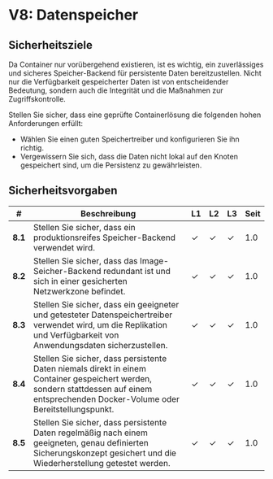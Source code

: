 # V8: Datenspeicher

## Sicherheitsziele

Da Container nur vorübergehend existieren, ist es wichtig, ein zuverlässiges und sicheres Speicher-Backend für persistente Daten bereitzustellen. Nicht nur die Verfügbarkeit gespeicherter Daten ist von entscheidender Bedeutung, sondern auch die Integrität und die Maßnahmen zur Zugriffskontrolle.

Stellen Sie sicher, dass eine geprüfte Containerlösung die folgenden hohen Anforderungen erfüllt:

* Wählen Sie einen guten Speichertreiber und konfigurieren Sie ihn richtig.
* Vergewissern Sie sich, dass die Daten nicht lokal auf den Knoten gespeichert sind, um die Persistenz zu gewährleisten.

## Sicherheitsvorgaben

| # | Beschreibung | L1 | L2 | L3 | Seit |
| --- | --- | --- | --- | -- | -- |
| **8.1** | Stellen Sie sicher, dass ein produktionsreifes Speicher-Backend verwendet wird. | ✓ | ✓ | ✓ | 1.0 |
| **8.2** | Stellen Sie sicher, dass das Image-Seicher-Backend redundant ist und sich in einer gesicherten Netzwerkzone befindet. | ✓ | ✓ | ✓ | 1.0 |
| **8.3** | Stellen Sie sicher, dass ein geeigneter und getesteter Datenspeichertreiber verwendet wird, um die Replikation und Verfügbarkeit von Anwendungsdaten sicherzustellen. | ✓ | ✓ | ✓ | 1.0 |
| **8.4** | Stellen Sie sicher, dass persistente Daten niemals direkt in einem Container gespeichert werden, sondern stattdessen auf einem entsprechenden Docker-Volume oder Bereitstellungspunkt. | ✓ | ✓ | ✓ | 1.0 |
| **8.5** | Stellen Sie sicher, dass persistente Daten regelmäßig nach einem geeigneten, genau definierten Sicherungskonzept gesichert und die Wiederherstellung getestet werden. | ✓ | ✓ | ✓ | 1.0 |
